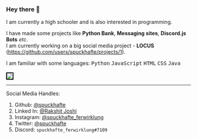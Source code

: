 ### Hey there 👋

I am currently a high schooler and is also interested in programming.<br>

I have made some projects like **Python Bank**, **Messaging sites**, **Discord.js Bots** *etc*.<br>
I am currently working on a big social media project - **LOCUS** (https://github.com/users/spuckhafte/projects/1).

I am familiar with some languages: <kbd>Python</kbd> <kbd>JavaScript</kbd> <kbd>HTML</kbd> <kbd>CSS</kbd> <kbd>Java</kbd>
<br><br>
<img id="image" src="https://cdn.discordapp.com/attachments/884143949911031908/893551718846050344/unknown.png" style="cursor:default; user-select:none">
<hr>
    
Social Media Handles:
1. Github: <a href="https://github.com/spuckhafte">@spuckhafte</a>
2. Linked In: <a href="https://in.linkedin.com/in/rakshit-joshi-ab6892217">@Rakshit Joshi</a>
3. Instagram: <a href="https://www.instagram.com/spuckhafte_ferwirklung">@spuckhafte_ferwirklung</a>
4. Twitter: <a href="https://twitter.com/spuckhafte">@spuckhafte</a>
5. Discord: `spuckhafte_ferwirklung#7109`

<style>
    #image {
        border: 2px solid black;
        transition: 0.3s ease-in-out;
    }
    #image:hover {
        border: 2px solid wheat;
    }
</style>

